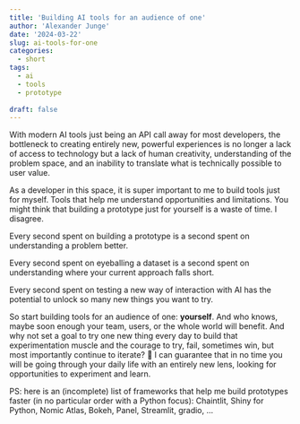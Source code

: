 ```yaml
---
title: 'Building AI tools for an audience of one'
author: 'Alexander Junge'
date: '2024-03-22'
slug: ai-tools-for-one
categories:
  - short
tags:
  - ai
  - tools
  - prototype
  
draft: false
---
```


With modern AI tools just being an API call away for most developers, the bottleneck to creating
entirely new, powerful experiences is no longer a lack of access to technology but a lack of
human creativity, understanding of the problem space, and an inability to translate what is technically possible to user value.

As a developer in this space, it is super important to me to build tools just for myself.
Tools that help me understand opportunities and limitations.
You might think that building a prototype just for yourself is a waste of time.
I disagree.

Every second spent on building a prototype is a second spent on understanding a problem better.

Every second spent on eyeballing a dataset is a second spent on understanding where your current approach falls short.

Every second spent on testing a new way of interaction with AI has the potential to unlock so many new things you want to try. 

So start building tools for an audience of one: **yourself**. And who knows, maybe soon enough your team, users, or the whole world will benefit.
And why not set a goal to try one new thing every day to build that experimentation muscle and
the courage to try, fail, sometimes win, but most importantly continue to iterate? 💪
I can guarantee that in no time you will be going through your daily life with an entirely new lens,
looking for opportunities to experiment and learn.

PS: here is an (incomplete) list of frameworks that help me build prototypes faster (in no particular order with a Python focus):
Chaintlit, Shiny for Python, Nomic Atlas, Bokeh, Panel, Streamlit, gradio, ...
